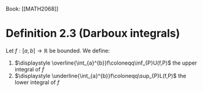 Book: [[MATH2068]]
# Definition 2.3 (Darboux integrals)
Let $f:[a,b]\to \mathbb{R}$ be bounded.
We define:
1. $\displaystyle \overline{\int_{a}^{b}}f\coloneqq\inf_{P}U(f,P)$ the upper integral of $f$
2. $\displaystyle \underline{\int_{a}^{b}}f\coloneqq\sup_{P}L(f,P)$ the lower integral of $f$